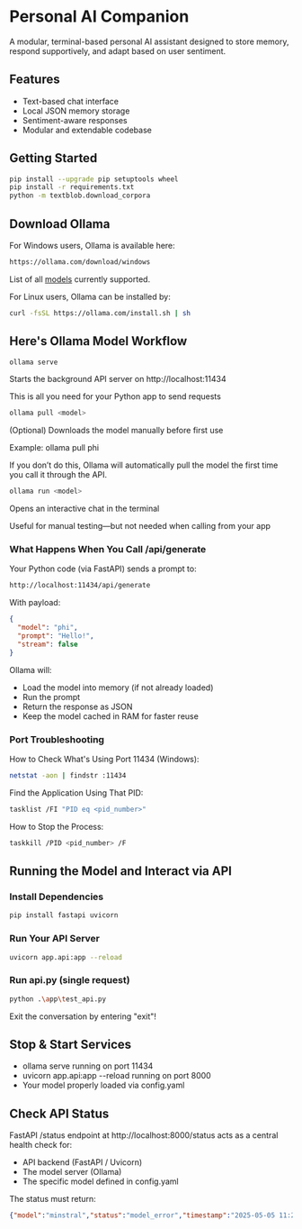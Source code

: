 # Personal AI Companion

A modular, terminal-based personal AI assistant designed to store memory, respond supportively, and adapt based on user sentiment.

## Features

- Text-based chat interface
- Local JSON memory storage
- Sentiment-aware responses
- Modular and extendable codebase

## Getting Started

```bash
pip install --upgrade pip setuptools wheel
pip install -r requirements.txt
python -m textblob.download_corpora
```

## Download Ollama

For Windows users, Ollama is available here:

```bash
https://ollama.com/download/windows
```

List of all [models](https://ollama.com/library) currently supported.

For Linux users, Ollama can be installed by:

```bash
curl -fsSL https://ollama.com/install.sh | sh
```

## Here's Ollama Model Workflow

```bash
ollama serve
```

Starts the background API server on http://localhost:11434

This is all you need for your Python app to send requests

```bash
ollama pull <model>
```

(Optional) Downloads the model manually before first use

Example: ollama pull phi

If you don’t do this, Ollama will automatically pull the model the first time you call it through the API.

```bash
ollama run <model>
```

Opens an interactive chat in the terminal

Useful for manual testing—but not needed when calling from your app

### What Happens When You Call /api/generate

Your Python code (via FastAPI) sends a prompt to:

```bash
http://localhost:11434/api/generate
```

With payload:

```json
{
  "model": "phi",
  "prompt": "Hello!",
  "stream": false
}
```

Ollama will:

- Load the model into memory (if not already loaded)
- Run the prompt
- Return the response as JSON
- Keep the model cached in RAM for faster reuse

### Port Troubleshooting

How to Check What's Using Port 11434 (Windows):

```bash
netstat -aon | findstr :11434
```

Find the Application Using That PID:

```bash
tasklist /FI "PID eq <pid_number>"
```

How to Stop the Process:

```bash
taskkill /PID <pid_number> /F
```

## Running the Model and Interact via API

### Install Dependencies

```bash
pip install fastapi uvicorn
```

### Run Your API Server

```bash
uvicorn app.api:app --reload
```

### Run api.py (single request)

```bash
python .\app\test_api.py
```

Exit the conversation by entering "exit"!

## Stop & Start Services

- ollama serve running on port 11434
- uvicorn app.api:app --reload running on port 8000
- Your model properly loaded via config.yaml

## Check API Status

FastAPI /status endpoint at http://localhost:8000/status acts as a central health check for:

- API backend (FastAPI / Uvicorn)
- The model server (Ollama)
- The specific model defined in config.yaml

The status must return:

```json
{"model":"minstral","status":"model_error","timestamp":"2025-05-05 11:24:36"}
```
